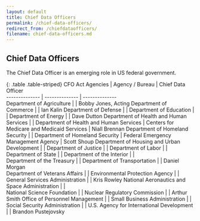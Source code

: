 ```yaml
---
layout: default
title: Chief Data Officers
permalink: /chief-data-officers/
redirect_from: /chiefdataofficers/
filename: chief-data-officers.md
---
```


Chief Data Officers
-----------------------------
The Chief Data Officer is an emerging role in US federal government. 

{: .table .table-striped}
CFO Act Agencies                                |  Agency / Bureau                            |  Chief Data Officer             
--------------                                  | --------------                              | --------------                  
Department of Agriculture                       |                                             | Bobby Jones, Acting
Department of Commerce                          |                                             | Ian Kalin
Department of Defense                           |                                             |
Department of Education                         |                                             |
Department of Energy                            |                                             | Dave Dutton
Department of Health and Human Services         |                                             |
Department of Health and Human Services         | Centers for Medicare and Medicaid Services  | Niall Brennan
Department of Homeland Security                 |                                             |
Department of Homeland Security                 | Federal Emergency Management Agency         | Scott Shoup
Department of Housing and Urban Development     |                                             |
Department of Justice                           |                                             |
Department of Labor                             |                                             |
Department of State                             |                                             |
Department of the Interior                      |                                             |                
Department of the Treasury                      |                                             |
Department of Transportation                    |                                             | Daniel Morgan                  
Department of Veterans Affairs                  |                                             |
Environmental Protection Agency                 |                                             |
General Services Administration                 |                                             | Kris Rowley
National Aeronautics and Space Administration   |                                             |               
National Science Foundation                     |                                             |
Nuclear Regulatory Commission                   |                                             | Arthur Smith
Office of Personnel Management                  |                                             |
Small Business Administration                   |                                             |
Social Security Administration                  |                                             |
U.S. Agency for International Development       |                                             | Brandon Pustejovsky 
